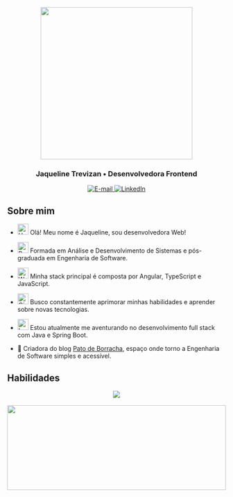 <div  align="center">
	<img  height="350em"  src="https://img.freepik.com/premium-vector/caucasian-female-software-developer-her-40s-debugging-program_1238364-91996.jpg?w=740"/>
</div>
<h3 align="center">
	Jaqueline Trevizan • Desenvolvedora Frontend
</h3>
<div  align="center">
<p>
<a  href="mailto:trevizan.jaqueline@gmail.com">
<img  src="https://img.shields.io/badge/-email-020114?style=for-the-badge&amp;logo=gmail&amp;logoColor=6ED2B6&amp;color:FFF" alt="E-mail">
</a>
<a  href="https://www.linkedin.com/in/jaquelinetrevizan/"><img  src="https://img.shields.io/badge/-LinkedIn-020114?style=for-the-badge&amp;logo=linkedin&amp;logoColor=6ED2B6&amp;color:FFF"  alt="LinkedIn"></a>
</div>

## Sobre mim

- <img  src="https://raw.githubusercontent.com/Tarikul-Islam-Anik/Animated-Fluent-Emojis/master/Emojis/Hand%20gestures/Hand%20with%20Fingers%20Splayed%20Light%20Skin%20Tone.png"  alt="Hand with Fingers Splayed Light Skin Tone"  width="25"  height="25" /> Olá! Meu nome é Jaqueline, sou desenvolvedora Web! <br />

- <img  src="https://raw.githubusercontent.com/Tarikul-Islam-Anik/Animated-Fluent-Emojis/master/Emojis/Hand%20gestures/Brain.png"  alt="Brain"  width="25"  height="25" /> Formada em Análise e Desenvolvimento de Sistemas e pós-graduada em Engenharia de Software.<br />

- <img  src="https://raw.githubusercontent.com/Tarikul-Islam-Anik/Animated-Fluent-Emojis/master/Emojis/People%20with%20professions/Woman%20Technologist%20Light%20Skin%20Tone.png"  alt="Woman Technologist Light Skin Tone"  width="25"  height="25" /> Minha stack principal é composta por Angular, TypeScript e JavaScript.<br />

- <img  src="https://raw.githubusercontent.com/Tarikul-Islam-Anik/Animated-Fluent-Emojis/master/Emojis/People%20with%20professions/Girl%20Light%20Skin%20Tone.png"  alt="Girl Light Skin Tone"  width="25"  height="25" /> Busco constantemente aprimorar minhas habilidades e aprender sobre novas tecnologias.<br />

- <img src="https://raw.githubusercontent.com/Tarikul-Islam-Anik/Animated-Fluent-Emojis/master/Emojis/Objects/Laptop.png" alt="Laptop" width="25" height="25" /> Estou atualmente me aventurando no desenvolvimento full stack com Java e Spring Boot.

- 🦆 Criadora do blog [Pato de Borracha](https://patodeborracha.tech/), espaço onde torno a Engenharia de Software simples e acessível.

## Habilidades
<div  align='center'>
<img  src="https://skillicons.dev/icons?i=html,css,sass,bootstrap,tailwind,js,ts,angular,postgres,git,vscode,java,spring,wordpress&theme=dark" />
</div><br />

<div  align='center'>
<img  width="100%"  height="195px"  src="https://github-readme-stats.vercel.app/api/top-langs/?username=jaquetrevizan&layout=compact&title_color=80F7D4&text_color=fff&bg_color=0d1117&border_color=fff0" />
</div>
